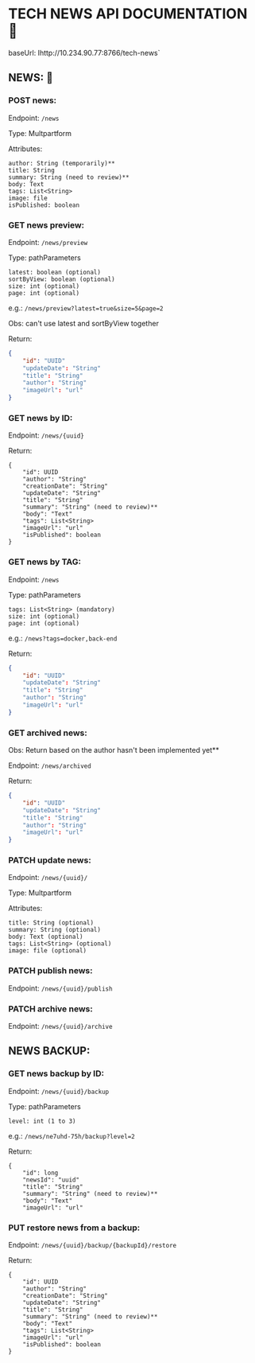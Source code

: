 # TECH NEWS API DOCUMENTATION 📃

baseUrl: Ihttp://10.234.90.77:8766/tech-news`


## NEWS: 📰

### POST news:
Endpoint: `/news`

Type: Multpartform

Attributes:

    author: String (temporarily)**
    title: String
    summary: String (need to review)**
    body: Text
    tags: List<String>
    image: file
    isPublished: boolean


### GET news preview:
Endpoint: `/news/preview`

Type: pathParameters

    latest: boolean (optional)
    sortByView: boolean (optional)
    size: int (optional)
    page: int (optional)

e.g.: `/news/preview?latest=true&size=5&page=2`
    
Obs: can't use latest and sortByView together

Return:
```json
{ 
    "id": "UUID"
    "updateDate": "String"
    "title": "String"
    "author": "String" 
    "imageUrl": "url"
}
```

### GET news by ID:     
Endpoint: `/news/{uuid}`

Return:
```
{
    "id": UUID
    "author": "String" 
    "creationDate": "String"
    "updateDate": "String"
    "title": "String"
    "summary": "String" (need to review)**
    "body": "Text"
    "tags": List<String>
    "imageUrl": "url"
    "isPublished": boolean
}
```


### GET news by TAG:    
Endpoint: `/news`

Type: pathParameters
    
    tags: List<String> (mandatory)
    size: int (optional)
    page: int (optional)

e.g.: `/news?tags=docker,back-end`

Return:
```json
{
    "id": "UUID"
    "updateDate": "String"
    "title": "String"
    "author": "String" 
    "imageUrl": "url"
}
```


### GET archived news: 
Obs: Return based on the author hasn't been implemented yet**
    
Endpoint: `/news/archived`

Return: 
```json
{
    "id": "UUID"
    "updateDate": "String"
    "title": "String"
    "author": "String" 
    "imageUrl": "url"
}
```


### PATCH update news:  
Endpoint: `/news/{uuid}/`

Type: Multpartform
    
Attributes:

    title: String (optional)
    summary: String (optional)
    body: Text (optional)
    tags: List<String> (optional)
    image: file (optional) 


### PATCH publish news:
Endpoint: `/news/{uuid}/publish`


### PATCH archive news: 
Endpoint: `/news/{uuid}/archive`


## NEWS BACKUP:

### GET news backup by ID:
Endpoint: `/news/{uuid}/backup`

Type: pathParameters

    level: int (1 to 3)
        
e.g.: `/news/ne7uhd-75h/backup?level=2`

Return: 
```
{
    "id": long
    "newsId": "uuid"
    "title": "String"
    "summary": "String" (need to review)**
    "body": "Text"
    "imageUrl": "url"
```
            
### PUT restore news from a backup:
Endpoint: `/news/{uuid}/backup/{backupId}/restore`

Return:
```
{
    "id": UUID
    "author": "String" 
    "creationDate": "String"
    "updateDate": "String"
    "title": "String"
    "summary": "String" (need to review)**
    "body": "Text"
    "tags": List<String>
    "imageUrl": "url"
    "isPublished": boolean
} 
```
    
